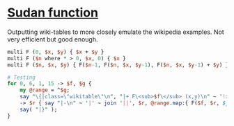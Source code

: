 [1]: https://rosettacode.org/wiki/Sudan_function

# [Sudan function][1]

Outputting wiki-tables to more closely emulate the wikipedia examples. Not very efficient but good enough.

```perl
multi F (0, $x, $y) { $x + $y }
multi F ($n where * > 0, $x, 0) { $x }
multi F ($n, $x, $y) { F($n-1, F($n, $x, $y-1), F($n, $x, $y-1) + $y) }

# Testing
for 0, 6, 1, 15 -> $f, $g {
    my @range = ^$g;
    say "\{|class=\"wikitable\"\n", "|+ F\<sub>$f\</sub> (x,y)\n" ~ '!x\y!!', join '!!', @range;
    -> $r { say "|-\n" ~ '|' ~ join '||', $r, @range.map:{ F($f, $r, $_) } } for @range;
    say( "|}" );
}
```
